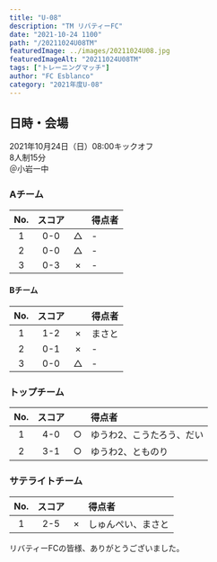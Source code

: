 ```yaml
---
title: "U-08"
description: "TM リバティーFC"
date: "2021-10-24 1100"
path: "/20211024U08TM"
featuredImage: ../images/20211024U08.jpg
featuredImageAlt: "20211024U08TM"
tags: ["トレーニングマッチ"]
author: "FC Esblanco"
category: "2021年度U-08"
---
```


## 日時・会場

2021年10月24日（日）08:00キックオフ  
8人制15分  
＠小岩一中

### Aチーム

| No.| スコア |   | 得点者  |
|:--:|:------:|:-:|:--------|
| 1  | 0-0 | △ |- |
| 2  | 0-0 | △ |- |
| 3  | 0-3 | × |- |

#### Bチーム

| No.| スコア |   | 得点者  |
|:--:|:------:|:-:|:--------|
| 1  | 1-2 | × |まさと|
| 2  | 0-1 | × |- |
| 3  | 0-0 | △ |- |

### トップチーム

| No.| スコア |   | 得点者  |
|:--:|:------:|:-:|:--------|
| 1  | 4-0 | ○ |ゆうわ2、こうたろう、だい|
| 2  | 3-1 | ○ |ゆうわ2、とものり|

### サテライトチーム

| No.| スコア |   | 得点者  |
|:--:|:------:|:-:|:--------|
| 1  | 2-5 | × |しゅんぺい、まさと |

リバティーFCの皆様、ありがとうございました。

